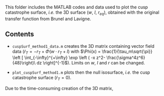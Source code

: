 This folder includes the MATLAB codes and data used to plot the cusp catastrophe surface, *i.e.* the 3D surface ($w$, $I$, $r_{eq}$),
obtained with the original transfer function from Brunel and Lavigne.

## Contents

- `cuspSurf_method1_data.m` creates the 3D matrix containing vector field data ($\dot r_T = -r_T + \Phi(w \cdot r_T + I)$ with
$\Phi(x) = \frac{1}{\tau_m\sqrt{\pi}} \left [ \int_{-\infty}^{+\infty} \exp \left ( -x z^2- \frac{\sigma^4z^6}{48}\right)\ dz \right]^{-1}$). Limits on $w$, 
$I$ and $r$ can be changed.

- `plot_cuspSurf_method1.m` plots then the null isosurface, *i.e.* the cusp catastrophe surface ($\dot r_T = 0$).

Due to the time-consuming creation of the 3D matrix, 
